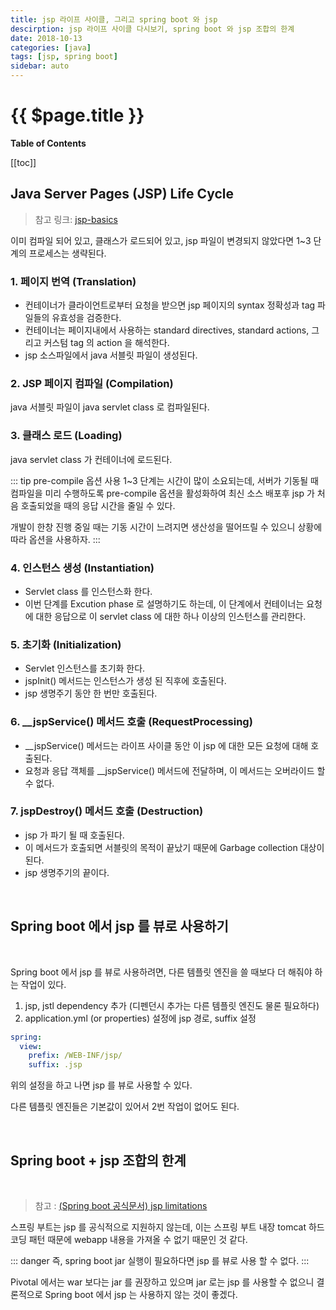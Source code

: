 ```yaml
---
title: jsp 라이프 사이클, 그리고 spring boot 와 jsp
descirption: jsp 라이프 사이클 다시보기, spring boot 와 jsp 조합의 한계
date: 2018-10-13
categories: [java]
tags: [jsp, spring boot]
sidebar: auto
---
```


# {{ $page.title }}

**Table of Contents**

[[toc]]

## Java Server Pages (JSP) Life Cycle

> 참고 링크: [jsp-basics](https://www.javaskool.com/jsp-basics/)

이미 컴파일 되어 있고, 클래스가 로드되어 있고, jsp 파일이 변경되지 않았다면 1~3 단계의 프로세스는 생략된다.

### 1. 페이지 번역 (Translation)
- 컨테이너가 클라이언트로부터 요청을 받으면 jsp 페이지의 syntax 정확성과 tag 파일들의 유효성을 검증한다.
- 컨테이너는 페이지내에서 사용하는 standard directives, standard actions, 그리고 커스텀 tag 의 action 을 해석한다.
- jsp 소스파일에서 java 서블릿 파일이 생성된다.

### 2. JSP 페이지 컴파일 (Compilation)
java 서블릿 파일이 java servlet class 로 컴파일된다.

### 3. 클래스 로드 (Loading)
java servlet class 가 컨테이너에 로드된다.

::: tip pre-compile 옵션 사용
1~3 단계는 시간이 많이 소요되는데, 서버가 기동될 때 컴파일을 미리 수행하도록 pre-compile 옵션을 활성화하여
최신 소스 배포후 jsp 가 처음 호출되었을 때의 응답 시간을 줄일 수 있다.

개발이 한창 진행 중일 때는 기동 시간이 느려지면 생산성을 떨어뜨릴 수 있으니 상황에 따라 옵션을 사용하자.
:::

### 4. 인스턴스 생성 (Instantiation)
- Servlet class 를 인스턴스화 한다.
- 이번 단계를 Excution phase 로 설명하기도 하는데,
이 단계에서 컨테이너는 요청에 대한 응답으로 이 servlet class 에 대한 하나 이상의 인스턴스를 관리한다.

### 5. 초기화 (Initialization)
- Servlet 인스턴스를 초기화 한다.
- jspInit() 메서드는 인스턴스가 생성 된 직후에 호출된다.
- jsp 생명주기 동안 한 번만 호출된다.

### 6. __jspService() 메서드 호출 (RequestProcessing)
- __jspService() 메서드는 라이프 사이클 동안 이 jsp 에 대한 모든 요청에 대해 호출된다.
- 요청과 응답 객체를 __jspService() 메서드에 전달하며, 이 메서드는 오버라이드 할 수 없다.

### 7. jspDestroy() 메서드 호출 (Destruction)
- jsp 가 파기 될 때 호출된다.
- 이 메서드가 호출되면 서블릿의 목적이 끝났기 때문에 Garbage collection 대상이 된다.
- jsp 생명주기의 끝이다.

<br />

## Spring boot 에서 jsp 를 뷰로 사용하기
<br />

Spring boot 에서 jsp 를 뷰로 사용하려면, 다른 템플릿 엔진을 쓸 때보다 더 해줘야 하는 작업이 있다.

1. jsp, jstl dependency 추가 (디펜던시 추가는 다른 템플릿 엔진도 물론 필요하다)
2. application.yml (or properties) 설정에 jsp 경로, suffix 설정
```yaml
spring:
  view:
    prefix: /WEB-INF/jsp/
    suffix: .jsp
```
  위의 설정을 하고 나면 jsp 를 뷰로 사용할 수 있다.

  다른 템플릿 엔진들은 기본값이 있어서 2번 작업이 없어도 된다.

<br />

## Spring boot + jsp 조합의 한계
<br />

> 참고 : [(Spring boot 공식문서) jsp limitations](https://docs.spring.io/spring-boot/docs/current/reference/html/boot-features-developing-web-applications.html#boot-features-jsp-limitations)

스프링 부트는 jsp 를 공식적으로 지원하지 않는데,
이는 스프링 부트 내장 tomcat 하드코딩 패턴 때문에 webapp 내용을 가져올 수 없기 때문인 것 같다.

::: danger
즉, spring boot jar 실행이 필요하다면 jsp 를 뷰로 사용 할 수 없다.
:::

Pivotal 에서는 war 보다는 jar 를 권장하고 있으며 jar 로는 jsp 를 사용할 수 없으니
결론적으로 Spring boot 에서 jsp 는 사용하지 않는 것이 좋겠다.




